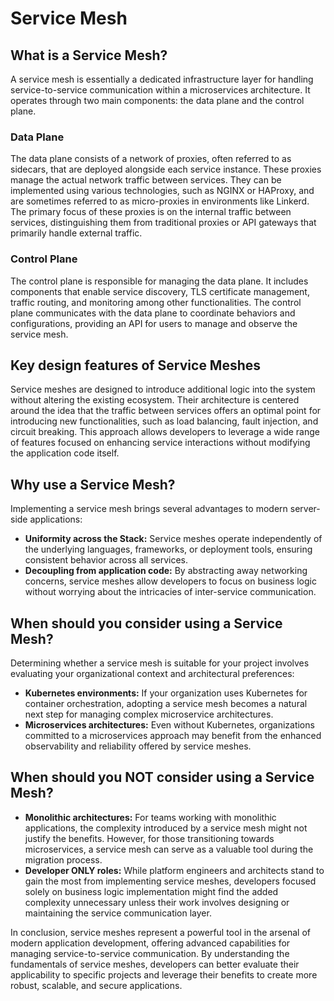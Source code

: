 # Service Mesh

## What is a Service Mesh?

A service mesh is essentially a dedicated infrastructure layer for handling service-to-service communication within a microservices architecture. It operates through two main components: the data plane and the control plane.

### Data Plane

The data plane consists of a network of proxies, often referred to as sidecars, that are deployed alongside each service instance. These proxies manage the actual network traffic between services. They can be implemented using various technologies, such as NGINX or HAProxy, and are sometimes referred to as micro-proxies in environments like Linkerd. The primary focus of these proxies is on the internal traffic between services, distinguishing them from traditional proxies or API gateways that primarily handle external traffic.

### Control Plane

The control plane is responsible for managing the data plane. It includes components that enable service discovery, TLS certificate management, traffic routing, and monitoring among other functionalities. The control plane communicates with the data plane to coordinate behaviors and configurations, providing an API for users to manage and observe the service mesh.

## Key design features of Service Meshes

Service meshes are designed to introduce additional logic into the system without altering the existing ecosystem. Their architecture is centered around the idea that the traffic between services offers an optimal point for introducing new functionalities, such as load balancing, fault injection, and circuit breaking. This approach allows developers to leverage a wide range of features focused on enhancing service interactions without modifying the application code itself.

## Why use a Service Mesh?

Implementing a service mesh brings several advantages to modern server-side applications:

- **Uniformity across the Stack:** Service meshes operate independently of the underlying languages, frameworks, or deployment tools, ensuring consistent behavior across all services.
- **Decoupling from application code:** By abstracting away networking concerns, service meshes allow developers to focus on business logic without worrying about the intricacies of inter-service communication.

## When should you consider using a Service Mesh?

Determining whether a service mesh is suitable for your project involves evaluating your organizational context and architectural preferences:

- **Kubernetes environments:** If your organization uses Kubernetes for container orchestration, adopting a service mesh becomes a natural next step for managing complex microservice architectures.
- **Microservices architectures:** Even without Kubernetes, organizations committed to a microservices approach may benefit from the enhanced observability and reliability offered by service meshes.

## When should you NOT consider using a Service Mesh?

- **Monolithic architectures:** For teams working with monolithic applications, the complexity introduced by a service mesh might not justify the benefits. However, for those transitioning towards microservices, a service mesh can serve as a valuable tool during the migration process.
- **Developer ONLY roles:** While platform engineers and architects stand to gain the most from implementing service meshes, developers focused solely on business logic implementation might find the added complexity unnecessary unless their work involves designing or maintaining the service communication layer.

In conclusion, service meshes represent a powerful tool in the arsenal of modern application development, offering advanced capabilities for managing service-to-service communication. By understanding the fundamentals of service meshes, developers can better evaluate their applicability to specific projects and leverage their benefits to create more robust, scalable, and secure applications.
